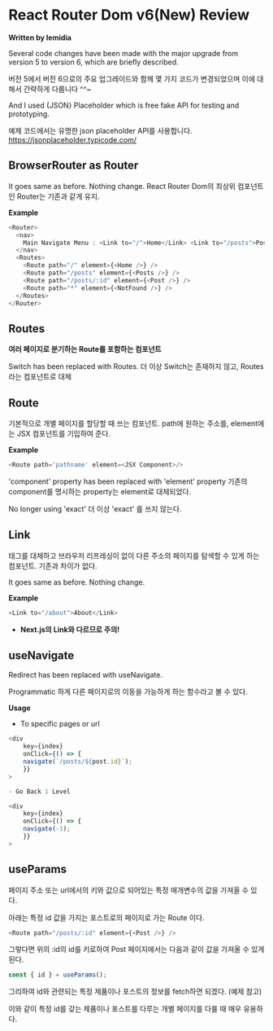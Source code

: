 # React Router Dom v6(New) Review

**Written by lemidia**

Several code changes have been made with the major upgrade from version 5 to version 6, which are briefly described.

버전 5에서 버전 6으로의 주요 업그레이드와 함께 몇 가지 코드가 변경되었으며 이에 대해서 간략하게 다룹니다 ^^~

And I used {JSON} Placeholder which is free fake API for testing and prototyping.

예제 코드에서는 유명한 json placeholder API를 사용합니다.
https://jsonplaceholder.typicode.com/

## BrowserRouter as Router

It goes same as before. Nothing change.
React Router Dom의 최상위 컴포넌트인 Router는 기존과 같게 유지.

**Example**

```javascript
<Router>
  <nav>
    Main Navigate Menu : <Link to="/">Home</Link> <Link to="/posts">Posts</Link>{" "}
  </nav>
  <Routes>
    <Route path="/" element={<Home />} />
    <Route path="/posts" element={<Posts />} />
    <Route path="/posts/:id" element={<Post />} />
    <Route path="*" element={<NotFound />} />
  </Routes>
</Router>
```

## Routes

**여러 페이지로 분기하는 Route를 포함하는 컴포넌트**

Switch has been replaced with Routes.
더 이상 Switch는 존재하지 않고, Routes라는 컴포넌트로 대체

## Route

기본적으로 개별 페이지를 할당할 때 쓰는 컴포넌트.
path에 원하는 주소를, element에는 JSX 컴포넌트를 기입하여 준다.

**Example**

```javascript
<Route path='pathname' element=<JSX Component>/>
```

'component' property has been replaced with 'element' property
기존의 component를 명시하는 property는 element로 대체되었다.

No longer using 'exact'
더 이상 'exact' 를 쓰지 않는다.

## Link

<a> 태그를 대체하고 브라우저 리프레싱이 없이 다른 주소의 페이지를 탐색할 수 있게 하는 컴포넌트. 기존과 차이가 없다.

It goes same as before. Nothing change.

**Example**

```javascript
<Link to="/about">About</Link>
```

- **Next.js의 Link와 다르므로 주의!**

## useNavigate

Redirect has been replaced with useNavigate.

Programmatic 하게 다른 페이지로의 이동을 가능하게 하는 함수라고 볼 수 있다.

**Usage**

- To specific pages or url

```javascript
<div
    key={index}
    onClick={() => {
    navigate(`/posts/${post.id}`);
    }}
>

- Go Back 1 Level

<div
    key={index}
    onClick={() => {
    navigate(-1);
    }}
>
```

## useParams

페이지 주소 또는 url에서의 키와 값으로 되어있는 특정 매개변수의 값을 가져올 수 있다.

아래는 특정 id 값을 가지는 포스트로의 페이지로 가는 Route 이다.

```javascript
<Route path="/posts/:id" element={<Post />} />
```

그렇다면 위의 :id의 id를 키로하여 Post 페이지에서는 다음과 같이 값을 가져올 수 있게된다.

```javascript
const { id } = useParams();
```

그리하여 id와 관련되는 특정 제품이나 포스트의 정보를 fetch하면 되겠다. (예제 참고)

이와 같이 특정 id를 갖는 제품이나 포스트를 다루는 개별 페이지를 다룰 때 매우 유용하다.
